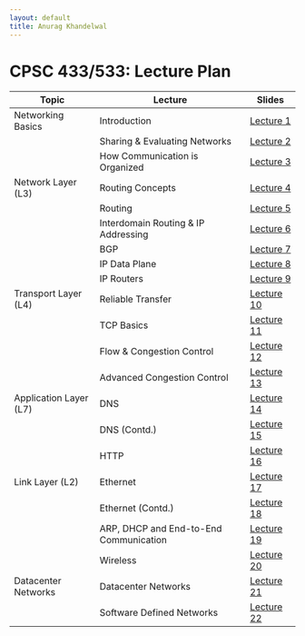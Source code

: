 ```yaml
---
layout: default
title: Anurag Khandelwal
---
```


# CPSC 433/533: Lecture Plan

| Topic                  | Lecture                                | Slides                       |
|------------------------|----------------------------------------|------------------------------|
| Networking Basics      | Introduction                           | [Lecture 1](lecture-1.pdf)   |
|                        | Sharing & Evaluating Networks          | [Lecture 2](lecture-2.pdf)   |
|                        | How Communication is Organized         | [Lecture 3](lecture-3.pdf)   |
| Network Layer (L3)     | Routing Concepts                       | [Lecture 4](lecture-4.pdf)   |
|                        | Routing                                | [Lecture 5](lecture-5.pdf)   |
|                        | Interdomain Routing & IP Addressing    | [Lecture 6](lecture-6.pdf)   |
|                        | BGP                                    | [Lecture 7](lecture-7.pdf)   |
|                        | IP Data Plane                          | [Lecture 8](lecture-8.pdf)   |
|                        | IP Routers                             | [Lecture 9](lecture-9.pdf)   |
| Transport Layer (L4)   | Reliable Transfer                      | [Lecture 10](lecture-10.pdf) |
|                        | TCP Basics                             | [Lecture 11](lecture-11.pdf) |
|                        | Flow & Congestion Control              | [Lecture 12](lecture-12.pdf) |
|                        | Advanced Congestion Control            | [Lecture 13](lecture-13.pdf) |
| Application Layer (L7) | DNS                                    | [Lecture 14](lecture-14.pdf) |
|                        | DNS (Contd.)                           | [Lecture 15](lecture-16.pdf) |
|                        | HTTP                                   | [Lecture 16](lecture-17.pdf) |
| Link Layer (L2)        | Ethernet                               | [Lecture 17](lecture-18.pdf) |
|                        | Ethernet (Contd.)                      | [Lecture 18](lecture-19.pdf) |
|                        | ARP, DHCP and End-to-End Communication | [Lecture 19](lecture-20.pdf) |
|                        | Wireless                               | [Lecture 20](lecture-21.pdf) |
| Datacenter Networks    | Datacenter Networks                    | [Lecture 21](lecture-22.pdf) |
|                        | Software Defined Networks              | [Lecture 22](lecture-23.pdf) |
